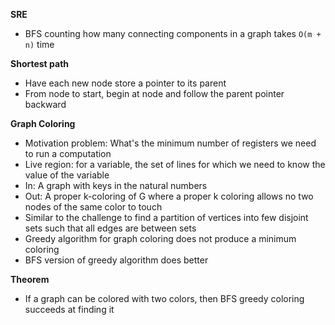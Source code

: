 **SRE**

- BFS counting how many connecting components in a graph takes `O(m + n)` time

**Shortest path**

- Have each new node store a pointer to its parent
- From node to start, begin at node and follow the parent pointer backward

**Graph Coloring**

- Motivation problem: What's the minimum number of registers we need to run a computation
- Live region: for a variable, the set of lines for which we need to know the value of the variable
- In: A graph with keys in the natural numbers
- Out: A proper k-coloring of G where a proper k coloring allows no two nodes of the same color to touch
- Similar to the challenge to find a partition of vertices into few disjoint sets such that all edges are between sets
- Greedy algorithm for graph coloring does not produce a minimum coloring
- BFS version of greedy algorithm does better

**Theorem**

- If a graph can be colored with two colors, then BFS greedy coloring succeeds at finding it
